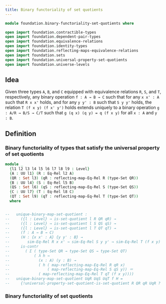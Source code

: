 ```yaml
---
title: Binary functoriality of set quotients
---
```


```agda
module foundation.binary-functoriality-set-quotients where

open import foundation.contractible-types
open import foundation.dependent-pair-types
open import foundation.equivalence-relations
open import foundation.identity-types
open import foundation.reflecting-maps-equivalence-relations
open import foundation.sets
open import foundation.universal-property-set-quotients
open import foundation.universe-levels
```

## Idea

Given three types `A`, `B`, and `C` equipped with equivalence relations `R`, `S`, and `T`, respectively, any binary operation `f : A → B → C` such that for any `x x' : A` such that `R x x'` holds, and for any `y y' : B` such that `S y y'` holds, the relation `T (f x y) (f x' y')` holds extends uniquely to a binary operation `g : A/R → B/S → C/T` such that `g (q x) (q y) = q (f x y)` for all `x : A` and `y : B`.

## Definition

### Binary functoriality of types that satisfy the universal property of set quotients

```agda
module _
  {l1 l2 l3 l4 l5 l6 l7 l8 l9 : Level}
  {A : UU l1} (R : Eq-Rel l2 A)
  (QR : Set l3) (qR : reflecting-map-Eq-Rel R (type-Set QR))
  {B : UU l4} (S : Eq-Rel l5 B)
  (QS : Set l6) (qS : reflecting-map-Eq-Rel S (type-Set QS))
  {C : UU l7} (T : Eq-Rel l8 C)
  (QT : Set l9) (qT : reflecting-map-Eq-Rel T (type-Set QT))
  where


--   unique-binary-map-set-quotient :
--     ({l : Level} → is-set-quotient l R QR qR) →
--     ({l : Level} → is-set-quotient l S QS qS) →
--     ({l : Level} → is-set-quotient l T QT qT) →
--     (f : A → B → C)
--     (H : {x x' : A} {y y' : B} →
--        sim-Eq-Rel R x x' → sim-Eq-Rel S y y' → sim-Eq-Rel T (f x y) (f x' y')) →
--     is-contr
--       ( Σ ( type-Set QR → type-Set QS → type-Set QT)
--           ( λ h →
--             (x : A) (y : B) →
--             ( h ( map-reflecting-map-Eq-Rel R qR x)
--                 ( map-reflecting-map-Eq-Rel S qS y)) ＝
--             ( map-reflecting-map-Eq-Rel T qT (f x y))))
--   unique-binary-map-set-quotient UqR UqS UqT f H =
--     {!universal-property-set-quotient-is-set-quotient R QR qR UqR ? ?!}

```

### Binary functoriality of set quotients


